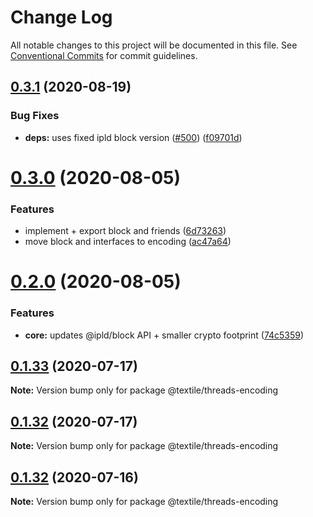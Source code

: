 # Change Log

All notable changes to this project will be documented in this file.
See [Conventional Commits](https://conventionalcommits.org) for commit guidelines.

## [0.3.1](https://github.com/textileio/js-threads/compare/@textile/threads-encoding@0.3.0...@textile/threads-encoding@0.3.1) (2020-08-19)


### Bug Fixes

* **deps:** uses fixed ipld block version ([#500](https://github.com/textileio/js-threads/issues/500)) ([f09701d](https://github.com/textileio/js-threads/commit/f09701d473157a8f5dd5c3d8f0668e2bf73cb5e5))





# [0.3.0](https://github.com/textileio/js-threads/compare/@textile/threads-encoding@0.2.0...@textile/threads-encoding@0.3.0) (2020-08-05)


### Features

* implement + export block and friends ([6d73263](https://github.com/textileio/js-threads/commit/6d73263130813ec73330d83847e9b0fdf09f72a5))
* move block and interfaces to encoding ([ac47a64](https://github.com/textileio/js-threads/commit/ac47a6495b5a9acb5340bb9949f4f666fa806a54))





# [0.2.0](https://github.com/textileio/js-threads/compare/@textile/threads-encoding@0.1.33...@textile/threads-encoding@0.2.0) (2020-08-05)


### Features

* **core:** updates @ipld/block API + smaller crypto footprint ([74c5359](https://github.com/textileio/js-threads/commit/74c5359ee6984c8e933ea9e1cdce702234138300))





## [0.1.33](https://github.com/textileio/js-threads/compare/@textile/threads-encoding@0.1.32...@textile/threads-encoding@0.1.33) (2020-07-17)

**Note:** Version bump only for package @textile/threads-encoding





## [0.1.32](https://github.com/textileio/js-threads/compare/@textile/threads-encoding@0.1.31...@textile/threads-encoding@0.1.32) (2020-07-17)

**Note:** Version bump only for package @textile/threads-encoding





## [0.1.32](https://github.com/textileio/js-threads/compare/@textile/threads-encoding@0.1.31...@textile/threads-encoding@0.1.32) (2020-07-16)

**Note:** Version bump only for package @textile/threads-encoding
